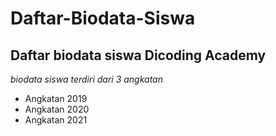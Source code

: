 Daftar-Biodata-Siswa
==
Daftar biodata siswa Dicoding Academy
--
*biodata siswa terdiri dari 3 angkatan*
- Angkatan 2019
- Angkatan 2020
- Angkatan 2021
